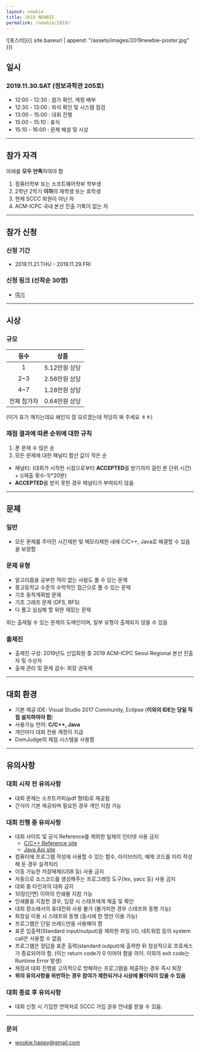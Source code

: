 ```yaml
---
layout: newbie
title: 2019 NEWBIE
permalink: /newbie/2019/
---
```


![포스터]({{ site.baseurl | append: "/assets/images/2019newbie-poster.jpg" }})

## 일시

### 2019.11.30.SAT (정보과학관 205호)
* 12:00 - 12:30 : 참가 확인, 계정 배부  
* 12:30 - 13:00 : 좌석 확인 및 시스템 점검
* 13:00 - 15:00 : 대회 진행
* 15:00 - 15:10 : 휴식
* 15:10 - 16:00 : 문제 해설 및 시상

---  

## 참가 자격

아래를 **모두 만족**하여야 함  

1. 컴퓨터학부 또는 소프트웨어학부 학부생  
2. 2학년 2학기 **이하**의 재학생 또는 휴학생  
3. 현재 SCCC 회원이 아닌 자  
4. ACM-ICPC 국내 본선 진출 기록이 없는 자  

---

## 참가 신청

### 신청 기간

* 2019.11.21.THU - 2019.11.29.FRI

### 신청 링크 (선착순 30명)

* [여기](https://forms.gle/fvTbh37aGTadXFwf8)

  
---  

## 시상
### 규모
|등수|상품|  
|:---:|:---:|  
|1|5.12만원 상당|  
|2~3|2.56만원 상당|  
|4~7|1.28만원 상당|  
|전체 참가자|0.64만원 상당|  

(이거 표가 깨지는데요 왜인지 잘 모르겠는데 적당히 봐 주세요 ㅎㅎ)

### 채점 결과에 따른 순위에 대한 규칙
1. 푼 문제 수 많은 순
2. 모든 문제에 대한 패널티 합산 값이 작은 순

* 패널티: (대회가 시작한 시점으로부터 **ACCEPTED**를 받기까지 걸린 분 단위 시간) + ((제출 횟수-1)*20분)  
* **ACCEPTED**를 받지 못한 경우 패널티가 부여되지 않음


---  

## 문제

### 일반
* 모든 문제를 주어진 시간제한 및 메모리제한 내에 C/C++, Java로 해결할 수 있음을 보장함  

### 문제 유형
* 알고리즘을 공부한 적이 없는 사람도 풀 수 있는 문제  
* 중고등학교 수준의 수학적인 접근으로 풀 수 있는 문제  
* 기초 동적계획법 문제  
* 기초 그래프 문제 (DFS, BFS)  
* 다 풀고 심심해 할 위한 재밌는 문제  

위는 출제될 수 있는 문제의 도메인이며, 일부 유형이 출제되지 않을 수 있음  

### 출제진
* 출제진 구성: 2019년도 신입회원 중 2019 ACM-ICPC Seoul Regional 본선 진출자 및 수상자  
* 출제 관리 및 문제 검수: 회장 권욱제  
  
  
---  

## 대회 환경
* 기본 제공 IDE: Visual Studio 2017 Community, Eclipse (**이외의 IDE는 당일 직접 설치하여야 함**)
* 사용가능 언어: **C/C++, Java**
* 개인마다 대회 전용 계정이 지급
* DomJudge의 채점 시스템을 사용함
  
  
---  

## 유의사항

### 대회 시작 전 유의사항
* 대회 문제는 소프트카피(pdf 형태)로 제공됨
* 간식이 기본 제공되며 필요한 경우 개인 지참 가능

### 대회 진행 중 유의사항
* 대회 사이트 및 공식 Reference를 제외한 일체의 인터넷 사용 금지
  * [C/C++ Reference site](http://en.cppreference.com/w/)
  * [Java Api site](https://docs.oracle.com/javase/7/docs/api/)
* 컴퓨터에 프로그램 작성에 사용할 수 있는 함수, 라이브러리, 예제 코드를 미리 작성해 둔 경우 실격처리
* 이동 가능한 저장매체(USB 등) 사용 금지
* 자동으로 소스코드를 생성해주는 프로그래밍 도구(lex, yacc 등) 사용 금지
* 대회 중 타인과의 대화 금지
* 10장(단면) 이하의 인쇄물 지참 가능
* 인쇄물을 지참한 경우, 입장 시 스태프에게 제출 및 확인
* 대회 장소에서의 휴대전화 사용 불가 (불가피한 경우 스태프와 동행 가능)
* 화장실 이용 시 스태프와 동행 (동시에 한 명만 이용 가능)
* 프로그램은 단일 쓰레드만을 사용해야 함
* 표준 입출력(Standard input/output)을 제외한 파일 I/O, 네트워킹 등의 system call은 사용할 수 없음
* 프로그램은 정답을 표준 출력(standard output)에 출력한 뒤 정상적으로 프로세스가 종료되어야 함. (이는 return code가 0 이어야 함을 의미. 이외의 exit code는 Runtime Error 발생)
* 채점과 대회 진행을 고의적으로 방해하는 프로그램을 제출하는 경우 즉시 퇴장
* **위의 유의사항을 위반하는 경우 참여가 제한되거나 시상에 불이익이 있을 수 있음**  

### 대회 종료 후 유의사항

* 대회 신청 시 기입한 연락처로 SCCC 가입 권유 안내를 받을 수 있음.
  
---  

### 문의

* wookje.happy@gmail.com
